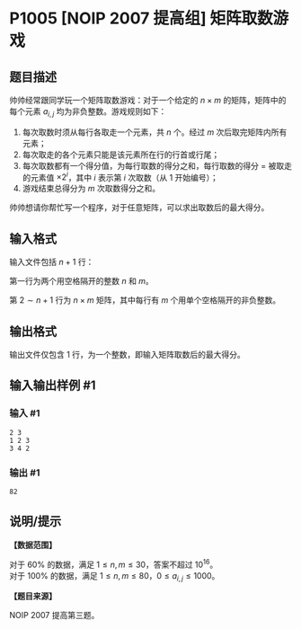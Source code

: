 # P1005 [NOIP 2007 提高组] 矩阵取数游戏

## 题目描述

帅帅经常跟同学玩一个矩阵取数游戏：对于一个给定的 $n \times m$ 的矩阵，矩阵中的每个元素 $a_{i,j}$ 均为非负整数。游戏规则如下：

1. 每次取数时须从每行各取走一个元素，共 $n$ 个。经过 $m$ 次后取完矩阵内所有元素；
2. 每次取走的各个元素只能是该元素所在行的行首或行尾；
3. 每次取数都有一个得分值，为每行取数的得分之和，每行取数的得分 = 被取走的元素值 $\times 2^i$，其中 $i$ 表示第 $i$ 次取数（从 $1$ 开始编号）；
4. 游戏结束总得分为 $m$ 次取数得分之和。

帅帅想请你帮忙写一个程序，对于任意矩阵，可以求出取数后的最大得分。

## 输入格式

输入文件包括 $n+1$ 行：

第一行为两个用空格隔开的整数 $n$ 和 $m$。

第 $2\sim n+1$ 行为 $n \times m$ 矩阵，其中每行有 $m$ 个用单个空格隔开的非负整数。

## 输出格式

输出文件仅包含 $1$ 行，为一个整数，即输入矩阵取数后的最大得分。

## 输入输出样例 #1

### 输入 #1

```
2 3
1 2 3
3 4 2
```

### 输出 #1

```
82
```

## 说明/提示

**【数据范围】**

对于 $60\%$ 的数据，满足 $1\le n,m\le 30$，答案不超过 $10^{16}$。  
对于 $100\%$ 的数据，满足 $1\le n,m\le 80$，$0\le a_{i,j}\le1000$。

**【题目来源】**

NOIP 2007 提高第三题。